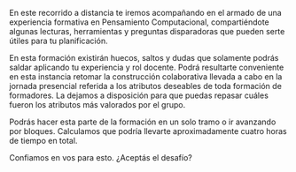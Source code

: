 En este recorrido a distancia te iremos acompañando en el armado de una experiencia formativa en Pensamiento Computacional, compartiéndote algunas lecturas, herramientas y preguntas disparadoras que pueden serte útiles para tu planificación.



En esta formación existirán huecos, saltos y dudas que solamente podrás saldar aplicando tu experiencia y rol docente. Podrá resultarte conveniente en esta instancia retomar la construcción colaborativa llevada a cabo en la jornada presencial referida a los atributos deseables de toda formación de formadores. La dejamos a disposición para que puedas repasar cuáles fueron los atributos más valorados por el grupo.

Podrás hacer esta parte de la formación en un solo tramo o ir avanzando por bloques. Calculamos que podría llevarte aproximadamente cuatro horas de tiempo en total.

Confiamos en vos para esto. ¿Aceptás el desafío?
